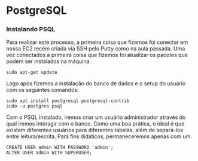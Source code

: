 # PostgreSQL

### Instalando PSQL

Para realizar este processo, a primeira coisa que fizemos foi conectar em nossa EC2 recém criada via SSH pelo Putty como na aula passada. Uma vez conectados a primeira coisa que fizemos foi atualizar os pacotes que podem ser instalados na máquina:

```
sudo apt-get update
```

Logo após fizemos a instalação do banco de dados e o setup do usuário com os seguintes comandos:

```
sudo apt install postgresql postgresql-contrib
sudo -u postgres psql
```

Com o PSQL instalado, iremos criar um usuário administrador através do qual iremos interagir com o banco. Como uma boa prática, o ideal é que existam diferentes usuários para diferentes tabelas, além de separá-los entre leitura/escrita. Para fins didáticos, permaneceremos apenas com um.

```
CREATE USER admin WITH PASSWORD 'admin';
ALTER USER admin WITH SUPERUSER;
```
